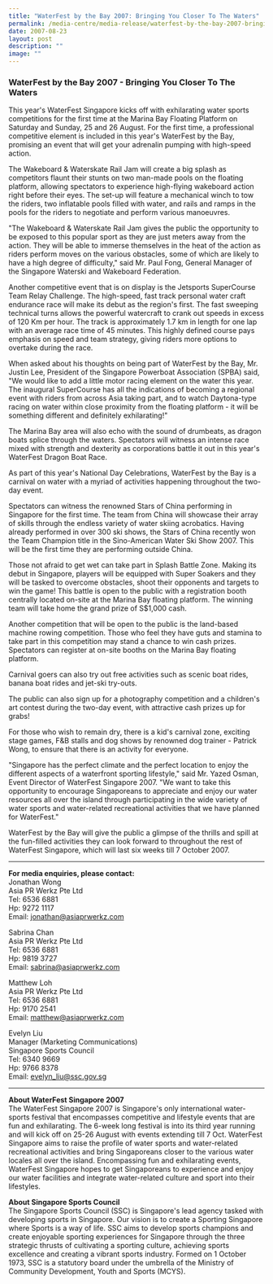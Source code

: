 ```yaml
---
title: "WaterFest by the Bay 2007: Bringing You Closer To The Waters"
permalink: /media-centre/media-release/waterfest-by-the-bay-2007-bringing-you-closer-to-the-waters/
date: 2007-08-23
layout: post
description: ""
image: ""
---
```


### **WaterFest by the Bay 2007 - Bringing You Closer To The Waters**

This year's WaterFest Singapore kicks off with exhilarating water sports competitions for the first time at the Marina Bay Floating Platform on Saturday and Sunday, 25 and 26 August. For the first time, a professional competitive element is included in this year's WaterFest by the Bay, promising an event that will get your adrenalin pumping with high-speed action.

The Wakeboard & Waterskate Rail Jam will create a big splash as competitors flaunt their stunts on two man-made pools on the floating platform, allowing spectators to experience high-flying wakeboard action right before their eyes. The set-up will feature a mechanical winch to tow the riders, two inflatable pools filled with water, and rails and ramps in the pools for the riders to negotiate and perform various manoeuvres.

"The Wakeboard & Waterskate Rail Jam gives the public the opportunity to be exposed to this popular sport as they are just meters away from the action. They will be able to immerse themselves in the heat of the action as riders perform moves on the various obstacles, some of which are likely to have a high degree of difficulty," said Mr. Paul Fong, General Manager of the Singapore Waterski and Wakeboard Federation.

Another competitive event that is on display is the Jetsports SuperCourse Team Relay Challenge. The high-speed, fast track personal water craft endurance race will make its debut as the region's first. The fast sweeping technical turns allows the powerful watercraft to crank out speeds in excess of 120 Km per hour. The track is approximately 1.7 km in length for one lap with an average race time of 45 minutes. This highly defined course pays emphasis on speed and team strategy, giving riders more options to overtake during the race.

When asked about his thoughts on being part of WaterFest by the Bay, Mr. Justin Lee, President of the Singapore Powerboat Association (SPBA) said, "We would like to add a little motor racing element on the water this year. The inaugural SuperCourse has all the indications of becoming a regional event with riders from across Asia taking part, and to watch Daytona-type racing on water within close proximity from the floating platform - it will be something different and definitely exhilarating!"

The Marina Bay area will also echo with the sound of drumbeats, as dragon boats splice through the waters. Spectators will witness an intense race mixed with strength and dexterity as corporations battle it out in this year's WaterFest Dragon Boat Race.

As part of this year's National Day Celebrations, WaterFest by the Bay is a carnival on water with a myriad of activities happening throughout the two-day event.

Spectators can witness the renowned Stars of China performing in Singapore for the first time. The team from China will showcase their array of skills through the endless variety of water skiing acrobatics. Having already performed in over 300 ski shows, the Stars of China recently won the Team Champion title in the Sino-American Water Ski Show 2007. This will be the first time they are performing outside China.

Those not afraid to get wet can take part in Splash Battle Zone. Making its debut in Singapore, players will be equipped with Super Soakers and they will be tasked to overcome obstacles, shoot their opponents and targets to win the game! This battle is open to the public with a registration booth centrally located on-site at the Marina Bay floating platform. The winning team will take home the grand prize of S$1,000 cash.

Another competition that will be open to the public is the land-based machine rowing competition. Those who feel they have guts and stamina to take part in this competition may stand a chance to win cash prizes. Spectators can register at on-site booths on the Marina Bay floating platform.

Carnival goers can also try out free activities such as scenic boat rides, banana boat rides and jet-ski try-outs.

The public can also sign up for a photography competition and a children's art contest during the two-day event, with attractive cash prizes up for grabs!

For those who wish to remain dry, there is a kid's carnival zone, exciting stage games, F&B stalls and dog shows by renowned dog trainer - Patrick Wong, to ensure that there is an activity for everyone.

"Singapore has the perfect climate and the perfect location to enjoy the different aspects of a waterfront sporting lifestyle," said Mr. Yazed Osman, Event Director of WaterFest Singapore 2007. "We want to take this opportunity to encourage Singaporeans to appreciate and enjoy our water resources all over the island through participating in the wide variety of water sports and water-related recreational activities that we have planned for WaterFest."

WaterFest by the Bay will give the public a glimpse of the thrills and spill at the fun-filled activities they can look forward to throughout the rest of WaterFest Singapore, which will last six weeks till 7 October 2007.

---

**For media enquiries, please contact:**
<br>
Jonathan Wong
<br>
Asia PR Werkz Pte Ltd
<br>
Tel: 6536 6881
<br>
Hp: 9272 1117
<br>
Email: jonathan@asiaprwerkz.com

Sabrina Chan
<br>
Asia PR Werkz Pte Ltd
<br>
Tel: 6536 6881
<br>
Hp: 9819 3727
<br>
Email: [sabrina@asiaprwerkz.com](mailto:sabrina@asiaprwerkz.com)

Matthew Loh
<br>
Asia PR Werkz Pte Ltd
<br>
Tel: 6536 6881
<br>
Hp: 9170 2541
<br>
Email: [matthew@asiaprwerkz.com](mailto:matthew@asiaprwerkz.com)

Evelyn Liu
<br>
Manager (Marketing Communications)
<br>
Singapore Sports Council
<br>
Tel: 6340 9669
<br>
Hp: 9766 8378
<br>
Email: [evelyn_liu@ssc.gov.sg](mailto:evelyn_liu@ssc.gov.sg)

---

**About WaterFest Singapore 2007**
<br>
The WaterFest Singapore 2007 is Singapore's only international water-sports festival that encompasses competitive and lifestyle events that are fun and exhilarating. The 6-week long festival is into its third year running and will kick off on 25-26 August with events extending till 7 Oct. WaterFest Singapore aims to raise the profile of water sports and water-related recreational activities and bring Singaporeans closer to the various water locales all over the island. Encompassing fun and exhilarating events, WaterFest Singapore hopes to get Singaporeans to experience and enjoy our water facilities and integrate water-related culture and sport into their lifestyles.

**About Singapore Sports Council**
<br>
The Singapore Sports Council (SSC) is Singapore's lead agency tasked with developing sports in Singapore. Our vision is to create a Sporting Singapore where Sports is a way of life. SSC aims to develop sports champions and create enjoyable sporting experiences for Singapore through the three strategic thrusts of cultivating a sporting culture, achieving sports excellence and creating a vibrant sports industry. Formed on 1 October 1973, SSC is a statutory board under the umbrella of the Ministry of Community Development, Youth and Sports (MCYS).